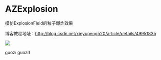 # AZExplosion
模仿ExplosionField的粒子爆炸效果

博客教程地址：http://blog.csdn.net/xieyupeng520/article/details/49951835

![](https://github.com/Xieyupeng520/AZExplosion/blob/master/app/src/main/res/assets/azexplosion_white_bg.gif)


guozi
guozi1